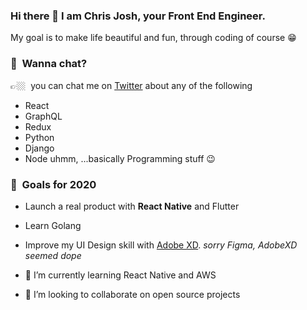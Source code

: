 ### Hi there 👋 I am Chris Josh, your Front End Engineer.
My goal is to make life beautiful and fun, through coding of course 😁

### 💬&nbsp; Wanna chat? 
👉🏼&nbsp; you can chat me on [Twitter](https://twitter.com/ChristofaJoshua) about any of the following 
- React
- GraphQL
- Redux
- Python
- Django
- Node
uhmm, ...basically Programming stuff 😉

### 🔭&nbsp; Goals for 2020 
- Launch a real product with **React Native** and Flutter
- Learn Golang
- Improve my UI Design skill with [Adobe XD](https://www.adobe.com/products/xd.html). *sorry Figma, AdobeXD seemed dope*



- 🌱 I’m currently learning React Native and AWS
- 👯 I’m looking to collaborate on open source projects

[comment]: <> (- 🤔 I’m looking for help with Relay)

